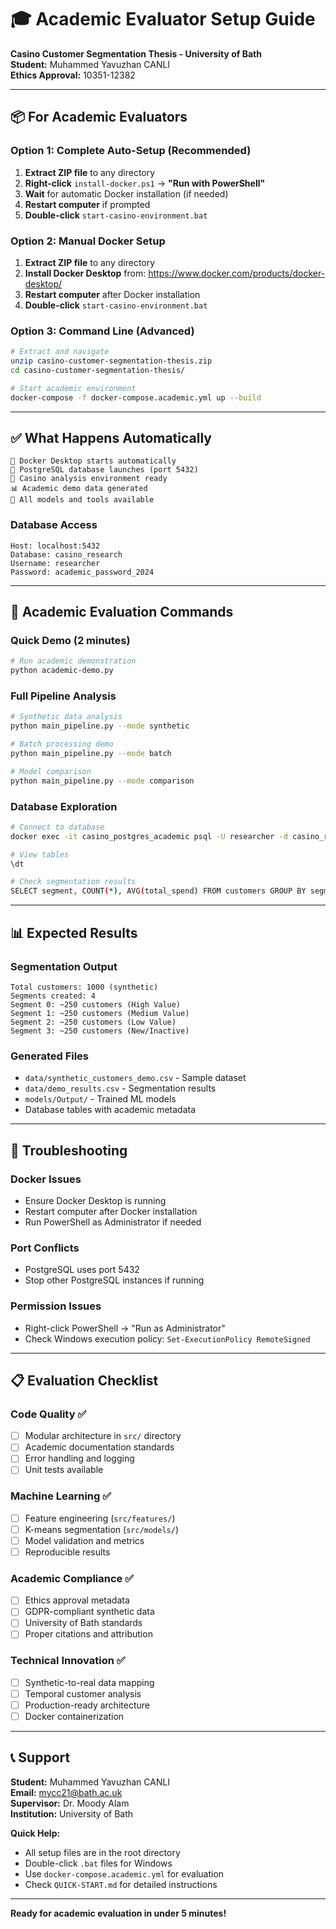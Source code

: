 # 🎓 Academic Evaluator Setup Guide

**Casino Customer Segmentation Thesis - University of Bath**  
**Student:** Muhammed Yavuzhan CANLI  
**Ethics Approval:** 10351-12382

---

## 📦 **For Academic Evaluators**

### **Option 1: Complete Auto-Setup (Recommended)**

1. **Extract ZIP file** to any directory
2. **Right-click** `install-docker.ps1` → **"Run with PowerShell"**
3. **Wait** for automatic Docker installation (if needed)
4. **Restart computer** if prompted
5. **Double-click** `start-casino-environment.bat`

### **Option 2: Manual Docker Setup**

1. **Extract ZIP file** to any directory
2. **Install Docker Desktop** from: https://www.docker.com/products/docker-desktop/
3. **Restart computer** after Docker installation
4. **Double-click** `start-casino-environment.bat`

### **Option 3: Command Line (Advanced)**

```bash
# Extract and navigate
unzip casino-customer-segmentation-thesis.zip
cd casino-customer-segmentation-thesis/

# Start academic environment
docker-compose -f docker-compose.academic.yml up --build
```

---

## ✅ **What Happens Automatically**

```
🐳 Docker Desktop starts automatically
🐘 PostgreSQL database launches (port 5432)
🎰 Casino analysis environment ready
📊 Academic demo data generated
🔬 All models and tools available
```

### **Database Access**
```
Host: localhost:5432
Database: casino_research
Username: researcher  
Password: academic_password_2024
```

---

## 🎯 **Academic Evaluation Commands**

### **Quick Demo (2 minutes)**
```bash
# Run academic demonstration
python academic-demo.py
```

### **Full Pipeline Analysis**
```bash
# Synthetic data analysis
python main_pipeline.py --mode synthetic

# Batch processing demo  
python main_pipeline.py --mode batch

# Model comparison
python main_pipeline.py --mode comparison
```

### **Database Exploration**
```bash
# Connect to database
docker exec -it casino_postgres_academic psql -U researcher -d casino_research

# View tables
\dt

# Check segmentation results
SELECT segment, COUNT(*), AVG(total_spend) FROM customers GROUP BY segment;
```

---

## 📊 **Expected Results**

### **Segmentation Output**
```
Total customers: 1000 (synthetic)
Segments created: 4
Segment 0: ~250 customers (High Value)
Segment 1: ~250 customers (Medium Value)  
Segment 2: ~250 customers (Low Value)
Segment 3: ~250 customers (New/Inactive)
```

### **Generated Files**
- `data/synthetic_customers_demo.csv` - Sample dataset
- `data/demo_results.csv` - Segmentation results
- `models/Output/` - Trained ML models
- Database tables with academic metadata

---

## 🔧 **Troubleshooting**

### **Docker Issues**
- Ensure Docker Desktop is running
- Restart computer after Docker installation
- Run PowerShell as Administrator if needed

### **Port Conflicts**
- PostgreSQL uses port 5432
- Stop other PostgreSQL instances if running

### **Permission Issues**
- Right-click PowerShell → "Run as Administrator"
- Check Windows execution policy: `Set-ExecutionPolicy RemoteSigned`

---

## 📋 **Evaluation Checklist**

### **Code Quality** ✅
- [ ] Modular architecture in `src/` directory
- [ ] Academic documentation standards
- [ ] Error handling and logging
- [ ] Unit tests available

### **Machine Learning** ✅  
- [ ] Feature engineering (`src/features/`)
- [ ] K-means segmentation (`src/models/`)
- [ ] Model validation and metrics
- [ ] Reproducible results

### **Academic Compliance** ✅
- [ ] Ethics approval metadata
- [ ] GDPR-compliant synthetic data
- [ ] University of Bath standards
- [ ] Proper citations and attribution

### **Technical Innovation** ✅
- [ ] Synthetic-to-real data mapping
- [ ] Temporal customer analysis
- [ ] Production-ready architecture
- [ ] Docker containerization

---

## 📞 **Support**

**Student:** Muhammed Yavuzhan CANLI  
**Email:** mycc21@bath.ac.uk  
**Supervisor:** Dr. Moody Alam  
**Institution:** University of Bath

**Quick Help:**
- All setup files are in the root directory
- Double-click `.bat` files for Windows
- Use `docker-compose.academic.yml` for evaluation
- Check `QUICK-START.md` for detailed instructions

---

**Ready for academic evaluation in under 5 minutes!**

